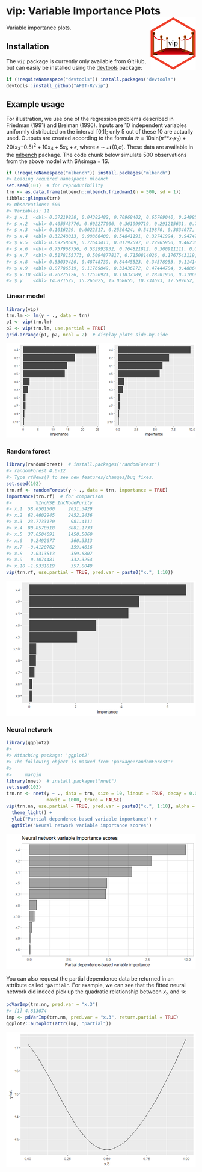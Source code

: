 <!-- README.md is generated from README.Rmd. Please edit that file -->
vip: Variable Importance Plots <img src="tools/vip-logo.png" align="right" width="120" height="139" />
======================================================================================================

Variable importance plots.

Installation
------------

The `vip` package is currently only available from GitHub, but can easily be installed using the [devtools](https://CRAN.R-project.org/package=devtools) package:

``` r
if (!requireNamespace("devtools")) install.packages("devtools")
devtools::install_github("AFIT-R/vip")
```

Example usage
-------------

For illustration, we use one of the regression problems described in Friedman (1991) and Breiman (1996). Inputs are 10 independent variables uniformly distributed on the interval \[0,1\]; only 5 out of these 10 are actually used. Outputs are created according to the formula
𝒴 = 10sin(*π**x*<sub>1</sub>*x*<sub>2</sub>) + 20(*x*<sub>3</sub>−0.5)<sup>2</sup> + 10*x*<sub>4</sub> + 5*x*<sub>5</sub> + *ϵ*,
 where *ϵ* ∼ 𝒩(0,*σ*). These data are available in the [mlbench](https://CRAN.R-project.org/package=mlbench) package. The code chunk below simulate 500 observations from the above model with $\\simga = 1$.

``` r
if (!requireNamespace("mlbench")) install.packages("mlbench")
#> Loading required namespace: mlbench
set.seed(101)  # for reproducibility
trn <- as.data.frame(mlbench::mlbench.friedman1(n = 500, sd = 1))
tibble::glimpse(trn)
#> Observations: 500
#> Variables: 11
#> $ x.1  <dbl> 0.37219838, 0.04382482, 0.70968402, 0.65769040, 0.2498557...
#> $ x.2  <dbl> 0.405543776, 0.602277006, 0.361999719, 0.291215631, 0.793...
#> $ x.3  <dbl> 0.1016229, 0.6022517, 0.2536424, 0.5419870, 0.3834077, 0....
#> $ x.4  <dbl> 0.32248033, 0.99866400, 0.54841191, 0.32741994, 0.9474793...
#> $ x.5  <dbl> 0.69258669, 0.77643413, 0.01797597, 0.22965950, 0.4623621...
#> $ x.6  <dbl> 0.757968756, 0.532993932, 0.764821812, 0.300911111, 0.004...
#> $ x.7  <dbl> 0.5178155773, 0.5094877817, 0.7150814026, 0.1767543119, 0...
#> $ x.8  <dbl> 0.53039420, 0.48748739, 0.84445523, 0.34578953, 0.1141428...
#> $ x.9  <dbl> 0.87786519, 0.11769849, 0.33436272, 0.47444784, 0.4886461...
#> $ x.10 <dbl> 0.76275126, 0.17556921, 0.11837389, 0.28301930, 0.3106974...
#> $ y    <dbl> 14.871525, 15.265025, 15.058655, 10.734693, 17.599652, 18...
```

### Linear model

``` r
library(vip)
trn.lm <- lm(y ~ ., data = trn)
p1 <- vip(trn.lm)
p2 <- vip(trn.lm, use.partial = TRUE)
grid.arrange(p1, p2, ncol = 2)  # display plots side-by-side
```

![](tools/README-example-lm-1.png)

### Random forest

``` r
library(randomForest)  # install.packages("randomForest")
#> randomForest 4.6-12
#> Type rfNews() to see new features/changes/bug fixes.
set.seed(102)
trn.rf <- randomForest(y ~ ., data = trn, importance = TRUE)
importance(trn.rf)  # for comparison
#>         %IncMSE IncNodePurity
#> x.1  58.0501500     2031.3429
#> x.2  62.4602945     2452.2436
#> x.3  23.7733170      981.4111
#> x.4  80.8570318     3881.1733
#> x.5  37.6504691     1450.5060
#> x.6   0.2492677      360.3313
#> x.7  -0.4120762      359.4616
#> x.8   2.0313513      359.6807
#> x.9   0.1074481      332.3254
#> x.10 -1.9331819      357.8049
vip(trn.rf, use.partial = TRUE, pred.var = paste0("x.", 1:10))
```

![](tools/README-example-rf-1.png)

### Neural network

``` r
library(ggplot2)
#> 
#> Attaching package: 'ggplot2'
#> The following object is masked from 'package:randomForest':
#> 
#>     margin
library(nnet)  # install.packages("nnet")
set.seed(103)
trn.nn <- nnet(y ~ ., data = trn, size = 10, linout = TRUE, decay = 0.001,
               maxit = 1000, trace = FALSE)
vip(trn.nn, use.partial = TRUE, pred.var = paste0("x.", 1:10), alpha = 0.5) +
  theme_light() +
  ylab("Partial dependence-based variable importance") +
  ggtitle("Neural network variable importance scores")
```

![](tools/README-example-nn-1.png)

You can also request the partial dependence data be returned in an attribute called `"partial"`. For example, we can see that the fitted neural network did indeed pick up the quadratic relationship between *x*<sub>3</sub> and 𝒴:

``` r
pdVarImp(trn.nn, pred.var = "x.3")
#> [1] 4.813074
imp <- pdVarImp(trn.nn, pred.var = "x.3", return.partial = TRUE)
ggplot2::autoplot(attr(imp, "partial"))
```

![](tools/README-exampe-nn-2-1.png)
